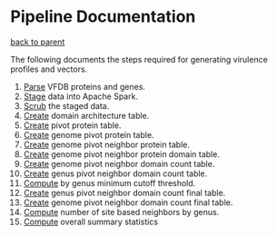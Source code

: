 # Pipeline Documentation

[back to parent](../README.md)

The following documents the steps required for generating virulence profiles and vectors.

1. [Parse](/vfdb/README.md) VFDB proteins and genes.
2. [Stage](staging/README.md) data into Apache Spark.
3. [Scrub](scrubbing/README.md) the staged data.
4. [Create](core/domain_architecture/README.md) domain architecture table.
5. [Create](core/pivot_protein/README.md) pivot protein table.
6. [Create](core/genome_pivot_protein/README.md) genome pivot protein table.
7. [Create](core/genome_pivot_neighbor_protein/README.md) genome pivot neighbor protein table.
8. [Create](core/genome_pivot_neighbor_protein_domain/README.md) genome pivot neighbor protein domain table.
9. [Create](core/genome_pivot_neighbor_domain_count/README.md) genome pivot neighbor domain count table.
10. [Create](core/genus_pivot_neighbor_domain_count/README.md) genus pivot neighbor domain count table.
11. [Compute](core/genus_minimum_cutoff_threshold/README.md) by genus minimum cutoff threshold.
12. [Create](core/genus_pivot_neighbor_domain_count_final/README.md) genus pivot neighbor domain count final table.
13. [Create](core/genome_pivot_neighbor_domain_count_final/README.md) genome pivot neighbor domain count final table.
14. [Compute](core/genus_pct_site_based/README.md) number of site based neighbors by genus.
15. [Compute](core/overall_summary_stats/README.md) overall summary statistics
